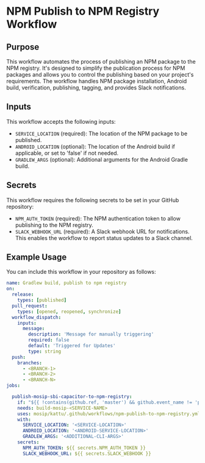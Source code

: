 # NPM Publish to NPM Registry Workflow

## Purpose

This workflow automates the process of publishing an NPM package to the NPM registry.
It's designed to simplify the publication process for NPM packages and allows you to control the publishing based on your project's requirements.
The workflow handles NPM package installation, Android build, verification, publishing, tagging, and provides Slack notifications.

## Inputs

This workflow accepts the following inputs:
- `SERVICE_LOCATION` (required): The location of the NPM package to be published.
- `ANDROID_LOCATION` (optional): The location of the Android build if applicable, or set to 'false' if not needed.
- `GRADLEW_ARGS` (optional): Additional arguments for the Android Gradle build.

## Secrets

This workflow requires the following secrets to be set in your GitHub repository:
- `NPM_AUTH_TOKEN` (required): The NPM authentication token to allow publishing to the NPM registry.
- `SLACK_WEBHOOK_URL` (required): A Slack webhook URL for notifications. This enables the workflow to report status updates to a Slack channel.

## Example Usage

You can include this workflow in your repository as follows:
```yaml
name: Gradlew build, publish to npm registry
on:
  release:
    types: [published]
  pull_request:
    types: [opened, reopened, synchronize]
  workflow_dispatch:
    inputs:
      message:
        description: 'Message for manually triggering'
        required: false
        default: 'Triggered for Updates'
        type: string
  push:
    branches:
      - <BRANCH-1>
      - <BRANCH-2>
      - <BRANCH-N>
jobs:

  publish-mosip-sbi-capacitor-to-npm-registry:
    if: "${{ !contains(github.ref, 'master') && github.event_name != 'pull_request' }}"
    needs: build-mosip-<SERVICE-NAME>
    uses: mosip/kattu/.github/workflows/npm-publish-to-npm-registry.yml@master
    with:
      SERVICE_LOCATION: '<SERVICE-LOCATION>'
      ANDROID_LOCATION: '<ANDROID-SERVICE-LOCATION>'
      GRADLEW_ARGS: '<ADDITIONAL-CLI-ARGS>'
    secrets:
      NPM_AUTH_TOKEN: ${{ secrets.NPM_AUTH_TOKEN }}
      SLACK_WEBHOOK_URL: ${{ secrets.SLACK_WEBHOOK }}
```